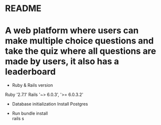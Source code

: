 # README

<h1> A web platform where users can make multiple choice questions and take the quiz where all questions are made by users, it also has a leaderboard </h1>

* Ruby & Rails version

Ruby '2.7.1'
Rails '~> 6.0.3', '>= 6.0.3.2'

* Database initialization
Install Postgres

* Run
bundle install  
rails s
 
